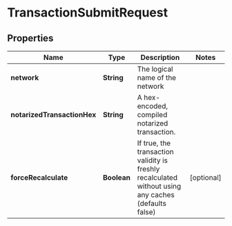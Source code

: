

# TransactionSubmitRequest


## Properties

| Name | Type | Description | Notes |
|------------ | ------------- | ------------- | -------------|
|**network** | **String** | The logical name of the network |  |
|**notarizedTransactionHex** | **String** | A hex-encoded, compiled notarized transaction. |  |
|**forceRecalculate** | **Boolean** | If true, the transaction validity is freshly recalculated without using any caches (defaults false) |  [optional] |



